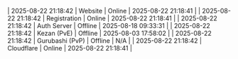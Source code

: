 | 2025-08-22 21:18:42 | Website | Online | 2025-08-22 21:18:41 |
| 2025-08-22 21:18:42 | Registration | Online | 2025-08-22 21:18:41 |
| 2025-08-22 21:18:42 | Auth Server | Offline | 2025-08-18 09:33:31 |
| 2025-08-22 21:18:42 | Kezan (PvE) | Offline | 2025-08-03 17:58:02 |
| 2025-08-22 21:18:42 | Gurubashi (PvP) | Offline | N/A |
| 2025-08-22 21:18:42 | Cloudflare | Online | 2025-08-22 21:18:41 |
